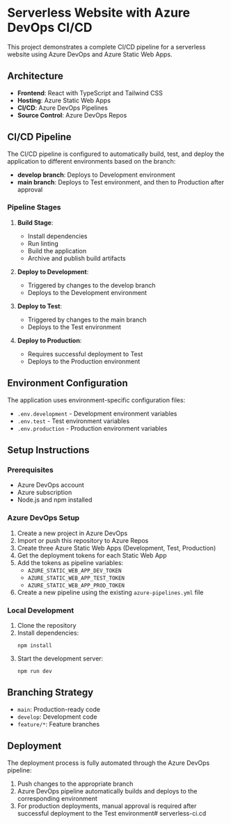 # Serverless Website with Azure DevOps CI/CD

This project demonstrates a complete CI/CD pipeline for a serverless website using Azure DevOps and Azure Static Web Apps.

## Architecture

- **Frontend**: React with TypeScript and Tailwind CSS
- **Hosting**: Azure Static Web Apps
- **CI/CD**: Azure DevOps Pipelines
- **Source Control**: Azure DevOps Repos

## CI/CD Pipeline

The CI/CD pipeline is configured to automatically build, test, and deploy the application to different environments based on the branch:

- **develop branch**: Deploys to Development environment
- **main branch**: Deploys to Test environment, and then to Production after approval

### Pipeline Stages

1. **Build Stage**:
   - Install dependencies
   - Run linting
   - Build the application
   - Archive and publish build artifacts

2. **Deploy to Development**:
   - Triggered by changes to the develop branch
   - Deploys to the Development environment

3. **Deploy to Test**:
   - Triggered by changes to the main branch
   - Deploys to the Test environment

4. **Deploy to Production**:
   - Requires successful deployment to Test
   - Deploys to the Production environment

## Environment Configuration

The application uses environment-specific configuration files:

- `.env.development` - Development environment variables
- `.env.test` - Test environment variables
- `.env.production` - Production environment variables

## Setup Instructions

### Prerequisites

- Azure DevOps account
- Azure subscription
- Node.js and npm installed

### Azure DevOps Setup

1. Create a new project in Azure DevOps
2. Import or push this repository to Azure Repos
3. Create three Azure Static Web Apps (Development, Test, Production)
4. Get the deployment tokens for each Static Web App
5. Add the tokens as pipeline variables:
   - `AZURE_STATIC_WEB_APP_DEV_TOKEN`
   - `AZURE_STATIC_WEB_APP_TEST_TOKEN`
   - `AZURE_STATIC_WEB_APP_PROD_TOKEN`
6. Create a new pipeline using the existing `azure-pipelines.yml` file

### Local Development

1. Clone the repository
2. Install dependencies:
   ```
   npm install
   ```
3. Start the development server:
   ```
   npm run dev
   ```

## Branching Strategy

- `main`: Production-ready code
- `develop`: Development code
- `feature/*`: Feature branches

## Deployment

The deployment process is fully automated through the Azure DevOps pipeline:

1. Push changes to the appropriate branch
2. Azure DevOps pipeline automatically builds and deploys to the corresponding environment
3. For production deployments, manual approval is required after successful deployment to the Test environment#   s e r v e r l e s s - c i . c d  
 